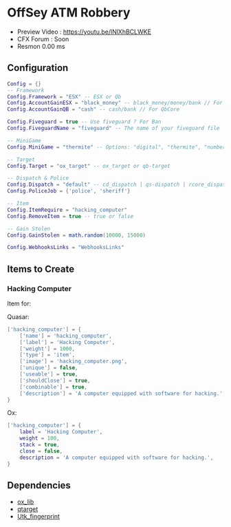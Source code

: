 # OffSey ATM Robbery

- Preview Video : https://youtu.be/lNlXhBCLWKE
- CFX Forum : Soon
- Resmon 0.00 ms

## Configuration

```lua
Config = {}
-- Framework
Config.Framework = "ESX" -- ESX or Qb
Config.AccountGainESX = "black_money" -- black_money/money/bank // For ESX
Config.AccountGainQB = "cash" -- cash/bank // For QbCore

Config.Fiveguard = true -- Use fiveguard ? For Ban 
Config.FiveguardName = "fiveguard" -- The name of your fiveguard file

-- MiniGame
Config.MiniGame = "thermite" -- Options: "digital", "thermite", "number_maze"

-- Target
Config.Target = "ox_target" -- ox_target or qb-target

-- Dispatch & Police
Config.Dispatch = "default" -- cd_dispatch | qs-dispatch | rcore_dispatch | ps-dispatch | default
Config.PoliceJob = {'police', 'sheriff'}

-- Item
Config.ItemRequire = "hacking_computer"
Config.RemoveItem = true -- true or false

-- Gain Stolen
Config.GainStolen = math.random(10000, 15000)

Config.WebhooksLinks = "WebhooksLinks"
```

## Items to Create

### Hacking Computer

Item for:

Quasar:

```lua
['hacking_computer'] = {
    ['name'] = 'hacking_computer',
    ['label'] = 'Hacking Computer',
    ['weight'] = 1000,
    ['type'] = 'item',
    ['image'] = 'hacking_computer.png',
    ['unique'] = false,
    ['useable'] = true,
    ['shouldClose'] = true,
    ['combinable'] = true,
    ['description'] = 'A computer equipped with software for hacking.',
}
```

Ox:

```lua
['hacking_computer'] = {
    label = 'Hacking Computer',
    weight = 100,
    stack = true,
    close = false,
    description = 'A computer equipped with software for hacking.',
}
```

## Dependencies

- [ox_lib](https://github.com/overextended/ox_lib)
- [qtarget](https://github.com/overextended/qtarget)
- [Utk_fingerprint](https://github.com/utkuali/Finger-Print-Hacking-Game)
